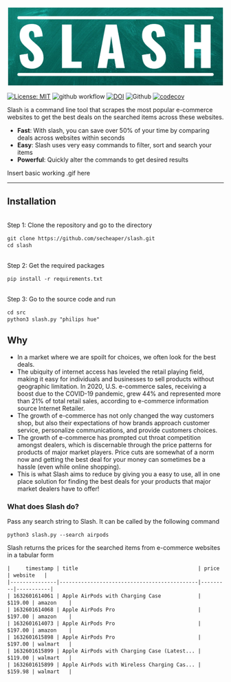 <p align="center"><img width="500" src="./assets/slash.png"></p>

[![License: MIT](https://img.shields.io/badge/License-MIT-yellow.svg)](https://opensource.org/licenses/MIT) 
![github workflow](https://github.com/secheaper/cheaper/actions/workflows/python-app.yml/badge.svg) 
[![DOI](https://zenodo.org/badge/407550383.svg)](https://zenodo.org/badge/latestdoi/407550383)
![Github](https://img.shields.io/badge/language-python-red.svg)
[![codecov](https://codecov.io/gh/secheaper/cheaper/branch/main/graph/badge.svg?token=I2J7ICDDI9)](https://codecov.io/gh/secheaper/cheaper)

Slash is a command line tool that scrapes the most popular e-commerce websites to get the best deals on the searched items across these websites. 
- **Fast**: With slash, you can save over 50% of your time by comparing deals across websites within seconds
- **Easy**: Slash uses very easy commands to filter, sort and search your items
- **Powerful**: Quickly alter the commands to get desired results

Insert basic working .gif here

---

Installation
---
<br/> Step 1: Clone the repository and go to the directory
```
git clone https://github.com/secheaper/slash.git
cd slash
```
<br/> Step 2: Get the required packages
```
pip install -r requirements.txt
```
<br/> Step 3: Go to the source code and run
```
cd src
python3 slash.py "philips hue"
```

Why
---
- In a market where we are spoilt for choices, we often look for the best deals.  
- The ubiquity of internet access has leveled the retail playing field, making it easy for individuals and businesses to sell products without geographic limitation. In 2020, U.S. e-commerce sales, receiving a boost due to the COVID-19 pandemic, grew 44% and represented more than 21% of total retail sales, according to e-commerce information source Internet Retailer.
- The growth of e-commerce has not only changed the way customers shop, but also their expectations of how brands approach customer service, personalize communications, and provide customers choices.
- The growth of e-commerce has prompted cut throat competition amongst dealers, which is discernable through the price patterns for products of major market players. Price cuts are somewhat of a norm now and getting the best deal for your money can sometimes be a hassle (even while online shopping).
- This is what Slash aims to reduce by giving you a easy to use, all in one place solution for finding the best deals for your products that major market dealers have to offer!

### What does Slash do?
Pass any search string to Slash. It can be called by the following command
<pre><code>python3 slash.py --search airpods</code></pre>

Slash returns the prices for the searched items from e-commerce websites in a tabular form

```
|     timestamp | title                                       | price   | website   |
|---------------|---------------------------------------------|---------|-----------|
| 1632601614061 | Apple AirPods with Charging Case            | $119.00 | amazon    |
| 1632601614068 | Apple AirPods Pro                           | $197.00 | amazon    |
| 1632601614073 | Apple AirPods Pro                           | $197.00 | amazon    |
| 1632601615898 | Apple AirPods Pro                           | $197.00 | walmart   |
| 1632601615899 | Apple AirPods with Charging Case (Latest... | $119.00 | walmart   |
| 1632601615899 | Apple AirPods with Wireless Charging Cas... | $159.98 | walmart   |
```
